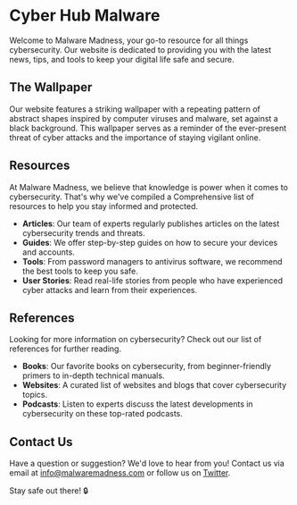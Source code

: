 <!--font:Montserrat-->

# Cyber Hub Malware

Welcome to Malware Madness, your go-to resource for all things cybersecurity. Our website is dedicated to providing you with the latest news, tips, and tools to keep your digital life safe and secure.

## The Wallpaper

Our website features a striking wallpaper with a repeating pattern of abstract shapes inspired by computer viruses and malware, set against a black background. This wallpaper serves as a reminder of the ever-present threat of cyber attacks and the importance of staying vigilant online.

## Resources

At Malware Madness, we believe that knowledge is power when it comes to cybersecurity. That's why we've compiled a Com<wbr>pre<wbr>hen<wbr>sive list of resources to help you stay informed and protected.

-   **Articles**: Our team of experts regularly publishes articles on the latest cybersecurity trends and threats.
-   **Guides**: We offer step-by-step guides on how to secure your devices and accounts.
-   **Tools**: From password managers to antivirus software, we recommend the best tools to keep you safe.
-   **User Stories**: Read real-life stories from people who have experienced cyber attacks and learn from their experiences.

## References

Looking for more information on cybersecurity? Check out our list of references for further reading.

-   **Books**: Our favorite books on cybersecurity, from beginner-friendly primers to in-depth technical manuals.
-   **Websites**: A curated list of websites and blogs that cover cybersecurity topics.
-   **Podcasts**: Listen to experts discuss the latest developments in cybersecurity on these top-rated podcasts.

## Contact Us

Have a question or suggestion? We'd love to hear from you! Contact us via email at [info@malwaremadness.com](mailto:info@malwaremadness.com) or follow us on [Twitter](#).

Stay safe out there! 🔒

<!--

Write me content for website with wallpaper which alt text is:

"A wallpaper with a repeating pattern of abstract shapes inspired by computer viruses and malware, set against a black background."

The name/title of the page should not be 1:1 copy of the alt text but rather a real content of the website which is using this wallpaper.

- Use markdown format
- Start with heading
- Heading should be short and concise
- The content should look like a real website
- The website should not be about the wallpaper, wallpaper is just a related background
- Heading should be contain work "wallpaper" or "background"
- Include real sections like references, contact, user stories, etc. use things relevant to the page purpose.
- Feel free to use structure like headings, bullets, numbering, blockquotes, paragraphs, horizontal lines, etc.
- You can use formatting like bold or _italic_
- You can include UTF-8 emojis
- Links should be only #hash anchors (and you can refer to the document itself)
- Do not include images


---


# Malware Madness: A Cybersecurity Resource Hub

Welcome to Malware Madness, your go-to resource for all things cybersecurity. Our website is dedicated to providing you with the latest news, tips, and tools to keep your digital life safe and secure.

## The Wallpaper

Our website features a striking wallpaper with a repeating pattern of abstract shapes inspired by computer viruses and malware, set against a black background. This wallpaper serves as a reminder of the ever-present threat of cyber attacks and the importance of staying vigilant online.

## Resources

At Malware Madness, we believe that knowledge is power when it comes to cybersecurity. That's why we've compiled a Com<wbr>pre<wbr>hen<wbr>sive list of resources to help you stay informed and protected.

- **Articles**: Our team of experts regularly publishes articles on the latest cybersecurity trends and threats.
- **Guides**: We offer step-by-step guides on how to secure your devices and accounts.
- **Tools**: From password managers to antivirus software, we recommend the best tools to keep you safe.
- **User Stories**: Read real-life stories from people who have experienced cyber attacks and learn from their experiences.

## References

Looking for more information on cybersecurity? Check out our list of references for further reading.

- **Books**: Our favorite books on cybersecurity, from beginner-friendly primers to in-depth technical manuals.
- **Websites**: A curated list of websites and blogs that cover cybersecurity topics.
- **Podcasts**: Listen to experts discuss the latest developments in cybersecurity on these top-rated podcasts.

## Contact Us

Have a question or suggestion? We'd love to hear from you! Contact us via email at [info@malwaremadness.com](mailto:info@malwaremadness.com) or follow us on [Twitter](#).

Stay safe out there! 🔒


---


Write me a Google font which is best fitting for the website.

Pick from the list:
- Cinzel
- Alegreya
- Montserrat
- Poppins
- Cabin
- Barlow Condensed
- Cormorant Garamond
- Raleway
- Great Vibes
- Lobster
- Exo 2
- Playfair Display
- Orbitron
- Inter
- Barlow Condensed
- Roboto
- Cinzel Decorative
- Open Sans
- Futura
- Lato
- Dancing Script
- IBM Plex Sans


Write just the font name nothing else.


---


Montserrat

-->
